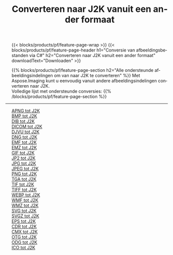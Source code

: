 ﻿---
title: Converteren naar J2K vanuit een ander formaat 
weight: 3920
url: /nl/java/conversion/to/j2k 
lang: nl
langdirlevel: 2
locales: zh-hans,ja,it,ru,de,es,fr,nl,id,lt,pl,pt,vi,tr,ko,zh-hant,ar,hi,th,sv,cs,uk,he
description: Met behulp van Aspose.Imaging kunt u eenvoudig converteren naar J2K vanuit een ander formaat
---

{{< blocks/products/pf/feature-page-wrap >}}
{{< blocks/products/pf/feature-page-header h1="Conversie van afbeeldingsbestanden via C#" h2="Converteren naar J2K vanuit een ander formaat" downloadText="Downloaden" >}}


{{% blocks/products/pf/feature-page-section  h2="Alle ondersteunde afbeeldingsindelingen om van naar J2K te converteren" %}}
Met Aspose.Imaging kunt u eenvoudig vanuit andere afbeeldingsindelingen converteren naar J2K.
<br/>
Volledige lijst met ondersteunde conversies:
{{% /blocks/products/pf/feature-page-section %}}
<div class="container-fluid productfamilypage bg-gray">
    <div class="convertypes bg-gray agp-content section">
        <div class="container">
		<hr style="margin-left:-20px;"/>
		<div class="row other-converters">
		    <div class='col-md-2 other-converter remove-lp remove-rp'><a href="/imaging/nl/java/conversion/apng-to-j2k" >APNG tot J2K</a></div>
<div class='col-md-2 other-converter remove-lp remove-rp'><a href="/imaging/nl/java/conversion/bmp-to-j2k" >BMP tot J2K</a></div>
<div class='col-md-2 other-converter remove-lp remove-rp'><a href="/imaging/nl/java/conversion/dib-to-j2k" >DIB tot J2K</a></div>
<div class='col-md-2 other-converter remove-lp remove-rp'><a href="/imaging/nl/java/conversion/dicom-to-j2k" >DICOM tot J2K</a></div>
<div class='col-md-2 other-converter remove-lp remove-rp'><a href="/imaging/nl/java/conversion/djvu-to-j2k" >DJVU tot J2K</a></div>
<div class='col-md-2 other-converter remove-lp remove-rp'><a href="/imaging/nl/java/conversion/dng-to-j2k" >DNG tot J2K</a></div>
<div class='col-md-2 other-converter remove-lp remove-rp'><a href="/imaging/nl/java/conversion/emf-to-j2k" >EMF tot J2K</a></div>
<div class='col-md-2 other-converter remove-lp remove-rp'><a href="/imaging/nl/java/conversion/emz-to-j2k" >EMZ tot J2K</a></div>
<div class='col-md-2 other-converter remove-lp remove-rp'><a href="/imaging/nl/java/conversion/gif-to-j2k" >GIF tot J2K</a></div>
<div class='col-md-2 other-converter remove-lp remove-rp'><a href="/imaging/nl/java/conversion/jp2-to-j2k" >JP2 tot J2K</a></div>
<div class='col-md-2 other-converter remove-lp remove-rp'><a href="/imaging/nl/java/conversion/jpg-to-j2k" >JPG tot J2K</a></div>
<div class='col-md-2 other-converter remove-lp remove-rp'><a href="/imaging/nl/java/conversion/jpeg-to-j2k" >JPEG tot J2K</a></div>
<div class='col-md-2 other-converter remove-lp remove-rp'><a href="/imaging/nl/java/conversion/png-to-j2k" >PNG tot J2K</a></div>
<div class='col-md-2 other-converter remove-lp remove-rp'><a href="/imaging/nl/java/conversion/tga-to-j2k" >TGA tot J2K</a></div>
<div class='col-md-2 other-converter remove-lp remove-rp'><a href="/imaging/nl/java/conversion/tif-to-j2k" >TIF tot J2K</a></div>
<div class='col-md-2 other-converter remove-lp remove-rp'><a href="/imaging/nl/java/conversion/tiff-to-j2k" >TIFF tot J2K</a></div>
<div class='col-md-2 other-converter remove-lp remove-rp'><a href="/imaging/nl/java/conversion/webp-to-j2k" >WEBP tot J2K</a></div>
<div class='col-md-2 other-converter remove-lp remove-rp'><a href="/imaging/nl/java/conversion/wmf-to-j2k" >WMF tot J2K</a></div>
<div class='col-md-2 other-converter remove-lp remove-rp'><a href="/imaging/nl/java/conversion/wmz-to-j2k" >WMZ tot J2K</a></div>
<div class='col-md-2 other-converter remove-lp remove-rp'><a href="/imaging/nl/java/conversion/svg-to-j2k" >SVG tot J2K</a></div>
<div class='col-md-2 other-converter remove-lp remove-rp'><a href="/imaging/nl/java/conversion/svgz-to-j2k" >SVGZ tot J2K</a></div>
<div class='col-md-2 other-converter remove-lp remove-rp'><a href="/imaging/nl/java/conversion/eps-to-j2k" >EPS tot J2K</a></div>
<div class='col-md-2 other-converter remove-lp remove-rp'><a href="/imaging/nl/java/conversion/cdr-to-j2k" >CDR tot J2K</a></div>
<div class='col-md-2 other-converter remove-lp remove-rp'><a href="/imaging/nl/java/conversion/cmx-to-j2k" >CMX tot J2K</a></div>
<div class='col-md-2 other-converter remove-lp remove-rp'><a href="/imaging/nl/java/conversion/otg-to-j2k" >OTG tot J2K</a></div>
<div class='col-md-2 other-converter remove-lp remove-rp'><a href="/imaging/nl/java/conversion/odg-to-j2k" >ODG tot J2K</a></div>
<div class='col-md-2 other-converter remove-lp remove-rp'><a href="/imaging/nl/java/conversion/ico-to-j2k" >ICO tot J2K</a></div>
                </div>
        </div>
    </div>
</div>
<br/>

